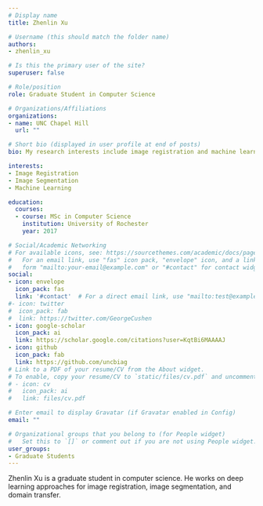 ```yaml
---
# Display name
title: Zhenlin Xu

# Username (this should match the folder name)
authors:
- zhenlin_xu

# Is this the primary user of the site?
superuser: false

# Role/position
role: Graduate Student in Computer Science

# Organizations/Affiliations
organizations:
- name: UNC Chapel Hill
  url: ""

# Short bio (displayed in user profile at end of posts)
bio: My research interests include image registration and machine learning.

interests:
- Image Registration
- Image Segmentation
- Machine Learning

education:
  courses:
  - course: MSc in Computer Science
    institution: University of Rochester
    year: 2017

# Social/Academic Networking
# For available icons, see: https://sourcethemes.com/academic/docs/page-builder/#icons
#   For an email link, use "fas" icon pack, "envelope" icon, and a link in the
#   form "mailto:your-email@example.com" or "#contact" for contact widget.
social:
- icon: envelope
  icon_pack: fas
  link: '#contact'  # For a direct email link, use "mailto:test@example.org".
#- icon: twitter
#  icon_pack: fab
#  link: https://twitter.com/GeorgeCushen
- icon: google-scholar
  icon_pack: ai
  link: https://scholar.google.com/citations?user=KqtBi6MAAAAJ
- icon: github
  icon_pack: fab
  link: https://github.com/uncbiag
# Link to a PDF of your resume/CV from the About widget.
# To enable, copy your resume/CV to `static/files/cv.pdf` and uncomment the lines below.
# - icon: cv
#   icon_pack: ai
#   link: files/cv.pdf

# Enter email to display Gravatar (if Gravatar enabled in Config)
email: ""

# Organizational groups that you belong to (for People widget)
#   Set this to `[]` or comment out if you are not using People widget.
user_groups:
- Graduate Students
---
```


Zhenlin Xu is a graduate student in computer science. He works on deep learning approaches for image registration, image segmentation, and domain transfer.
